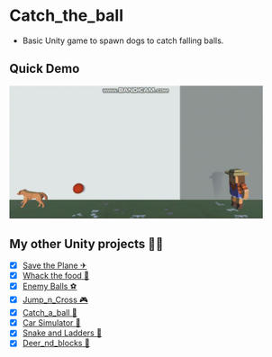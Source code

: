 # Catch_the_ball
 
* Basic Unity game to spawn dogs to catch falling balls.

## Quick Demo
<img src = "Catch-the-ball.gif" width = 450>


## My other Unity projects 🐱‍🏍
- [x] <a href="https://github.com/Aniket29-shiv/Save_the_plane">Save the Plane ✈</a>
- [x] <a href="https://github.com/Aniket29-shiv/Whack_the_food">Whack the food 🍕</a> 
- [x] <a href="https://github.com/Aniket29-shiv/Enemy_balls">Enemy Balls ⚽</a>
- [x] <a href="https://github.com/Aniket29-shiv/Jump_n_cross">Jump_n_Cross 🎮</a>
- [x] <a href="https://github.com/Aniket29-shiv/Catch_a_ball">Catch_a_ball 🥎</a>
- [x] <a href="https://github.com/Aniket29-shiv/Car-Simulator">Car Simulator 🚗</a>
- [x] <a href="https://github.com/Aniket29-shiv/Snakes-and-Ladders">Snake and Ladders 🐍</a>
- [x] <a href="https://github.com/Aniket29-shiv/Deer_nd_blocks">Deer_nd_blocks 🦙</a> 
